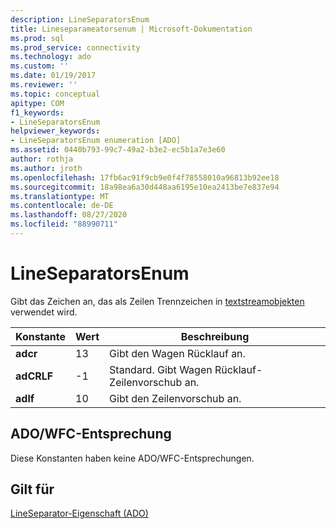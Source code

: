 ```yaml
---
description: LineSeparatorsEnum
title: Lineseparameatorsenum | Microsoft-Dokumentation
ms.prod: sql
ms.prod_service: connectivity
ms.technology: ado
ms.custom: ''
ms.date: 01/19/2017
ms.reviewer: ''
ms.topic: conceptual
apitype: COM
f1_keywords:
- LineSeparatorsEnum
helpviewer_keywords:
- LineSeparatorsEnum enumeration [ADO]
ms.assetid: 0440b793-99c7-49a2-b3e2-ec5b1a7e3e60
author: rothja
ms.author: jroth
ms.openlocfilehash: 17fb6ac91f9cb9e0f4f78558010a96813b92ee18
ms.sourcegitcommit: 18a98ea6a30d448aa6195e10ea2413be7e837e94
ms.translationtype: MT
ms.contentlocale: de-DE
ms.lasthandoff: 08/27/2020
ms.locfileid: "88990711"
---
```

# <a name="lineseparatorsenum"></a>LineSeparatorsEnum
Gibt das Zeichen an, das als Zeilen Trennzeichen in [textstreamobjekten](./stream-object-ado.md) verwendet wird.  
  
|Konstante|Wert|Beschreibung|  
|--------------|-----------|-----------------|  
|**adcr**|13|Gibt den Wagen Rücklauf an.|  
|**adCRLF**|-1|Standard. Gibt Wagen Rücklauf-Zeilenvorschub an.|  
|**adlf**|10|Gibt den Zeilenvorschub an.|  
  
## <a name="adowfc-equivalent"></a>ADO/WFC-Entsprechung  
 Diese Konstanten haben keine ADO/WFC-Entsprechungen.  
  
## <a name="applies-to"></a>Gilt für  
 [LineSeparator-Eigenschaft (ADO)](./lineseparator-property-ado.md)